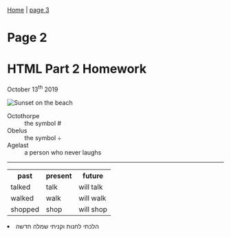 <a href="index.html">Home</a> | <a href="page3.html">page 3</a>
<h1>Page 2</h1>
<h1> HTML Part 2 Homework</h1>
<p> October 13<sup>th</sup> 2019</p>

<img src="https://thumbor.forbes.com/thumbor/960x0/https%3A%2F%2Fblogs-images.forbes.com%2Flaurabegleybloom%2Ffiles%2F2018%2F06%2FBali-Sunset-JetsetChristina-Single-Fin-Uluwatu-Bali-1200x900.jpg" alt="Sunset on the beach" >

<dl>
  <dt>Octothorpe</dt>
  <dd>the symbol #</dd>
  <dt>Obelus</dt>
  <dd> the symbol ÷</dd>
   <dt>Agelast</dt>
  <dd> a person who never laughs</dd>
</dl>

<hr>

<table>
  <tr>
    <th>past</th>
    <th>present</th>
    <th>future</th>
  </tr>
  <tr>
    <td>talked</td>
    <td>talk</td>
     <td>will talk</td>
  </tr>
    <tr>
    <td>walked</td>
    <td>walk</td>
     <td>will walk</td>
  </tr>
    <tr>
    <td>shopped</td>
    <td>shop</td>
     <td>will shop</td>
  </tr>
</table>

<li lang="he">
  הלכתי לחנות וקניתי שמלה חדשה
